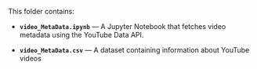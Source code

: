 This folder contains:

-  **`video_MetaData.ipynb`** — A Jupyter Notebook that fetches video metadata using the YouTube Data API.

-  **`video_MetaData.csv`** — A dataset containing information about YouTube videos 